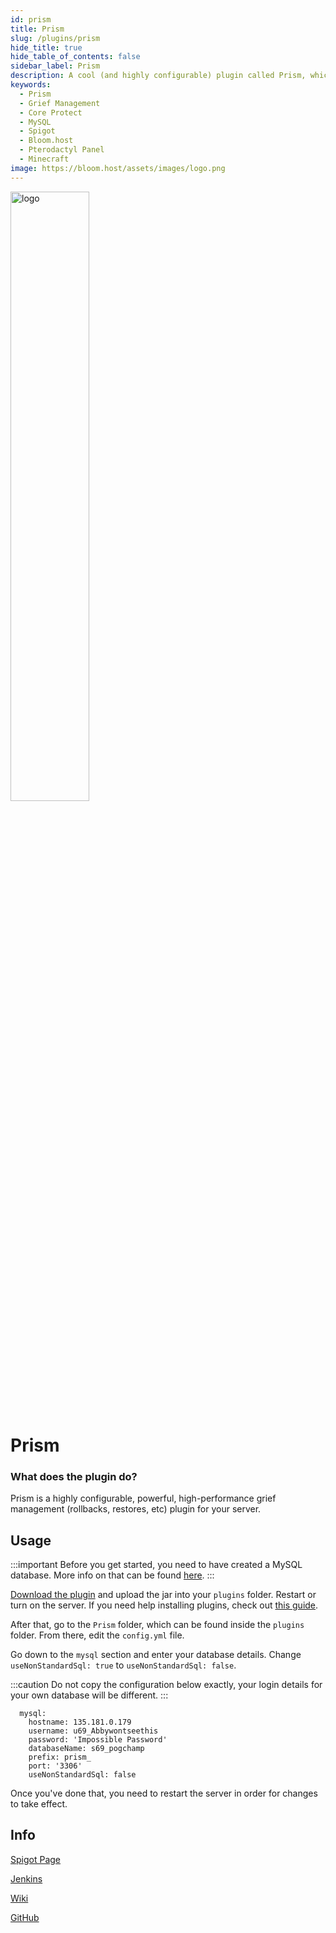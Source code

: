 ```yaml
---
id: prism
title: Prism
slug: /plugins/prism
hide_title: true
hide_table_of_contents: false
sidebar_label: Prism
description: A cool (and highly configurable) plugin called Prism, which allows you to track player actions and rollback griefs.
keywords:
  - Prism
  - Grief Management
  - Core Protect
  - MySQL
  - Spigot
  - Bloom.host
  - Pterodactyl Panel
  - Minecraft
image: https://bloom.host/assets/images/logo.png
---
```


<div class="text--center">
<img src="https://bloom.host/assets/images/logo.png" alt="logo" height="50%" width="50%"/>
<h1>Prism</h1>
</div>

### What does the plugin do?

Prism is a highly configurable, powerful, high-performance grief management (rollbacks, restores, etc) plugin for your server.  

## Usage

:::important
Before you get started, you need to have created a MySQL database. More info on that can be found [here](https://docs.bloom.host/databases).
:::

[Download the plugin](https://jenkins.addstar.com.au/job/Prism-Bukkit%201.16/) and upload the jar into your `plugins` folder. Restart or turn on the server. If you need help installing plugins, check out [this guide](https://docs.bloom.host/bukkit-plugins).  

After that, go to the `Prism` folder, which can be found inside the `plugins` folder. From there, edit the `config.yml` file.  

Go down to the `mysql` section and enter your database details. Change `useNonStandardSql: true` to `useNonStandardSql: false`.  

:::caution
Do not copy the configuration below exactly, your login details for your own database will be different.
:::

```YML
  mysql:
    hostname: 135.181.0.179
    username: u69_Abbywontseethis
    password: 'Impossible Password'
    databaseName: s69_pogchamp
    prefix: prism_
    port: '3306'
    useNonStandardSql: false
```

Once you've done that, you need to restart the server in order for changes to take effect.  

## Info

[Spigot Page](https://www.spigotmc.org/resources/prism.75166/)  

[Jenkins](https://jenkins.addstar.com.au/job/Prism-Bukkit%201.16/)  

[Wiki](https://github.com/AddstarMC/Prism-Bukkit/wiki)  

[GitHub](https://github.com/AddstarMC/Prism-Bukkit)
